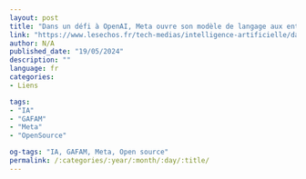 ```yaml
---
layout: post
title: "Dans un défi à OpenAI, Meta ouvre son modèle de langage aux entreprises"
link: "https://www.lesechos.fr/tech-medias/intelligence-artificielle/dans-un-defi-a-openai-meta-ouvre-son-modele-de-langage-aux-entreprises-1963430"
author: N/A
published_date: "19/05/2024"
description: ""
language: fr
categories:
- Liens

tags:
- "IA"
- "GAFAM"
- "Meta"
- "OpenSource"

og-tags: "IA, GAFAM, Meta, Open source"
permalink: /:categories/:year/:month/:day/:title/
---
```


